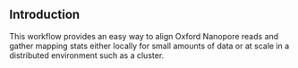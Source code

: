 ## Introduction

This workflow provides an easy way to align Oxford Nanopore reads and gather mapping
stats either locally for small amounts of data or at scale in a distributed
environment such as a cluster.
